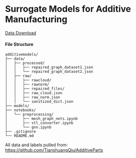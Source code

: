 # Surrogate Models for Additive Manufacturing
[Data Download](https://drive.google.com/drive/u/0/folders/1jCzhg4bwJk7lqaEBTcfoWZch0BIdxavM)


#### File Structure
```plaintext
additivemodels/
├── data/
│   ├── processed/
│   │   ├── repaired_graph_dataset1.json
│   │   └── repaired_graph_dataset2.json
│   ├── raw/
│   │   ├── rawcloud/
│   │   ├── rawnorm/
│   │   ├── repaired_files/
│   │   ├── raw_cloud.json
│   │   ├── raw_norm.json
│   │   └── sanitized_dict.json
├── models/
├── notebooks/
│   └── preprocessing/
│       ├── mesh_graph_nets.ipynb
│       ├── stl_converter.ipynb
│       └── gnn.ipynb
├── .gitignore
└── README.md
```

All data and labels pulled from: https://github.com/TianshuangQiu/AdditiveParts
